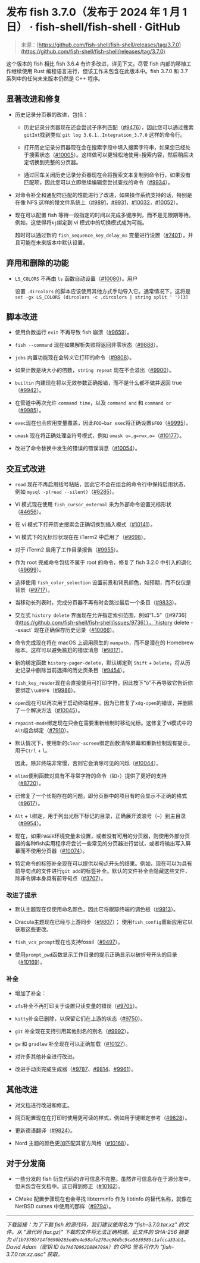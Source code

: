 <!--yml

类别：未分类

日期：2024-05-27 14:24:26

-->

# 发布 fish 3.7.0（发布于 2024 年 1 月 1 日） · fish-shell/fish-shell · GitHub

> 来源：[https://github.com/fish-shell/fish-shell/releases/tag/3.7.0](https://github.com/fish-shell/fish-shell/releases/tag/3.7.0)

这个版本的 fish 相比 fish 3.6.4 有许多改进，详见下文。尽管 fish 内部的移植工作继续使用 Rust 编程语言进行，但该工作未包含在此版本中。fish 3.7.0 和 3.7 系列中的任何未来版本仍然是 C++ 程序。

## 显著改进和修复

+   历史记录分页器的改进，包括：

    +   历史记录分页器现在还会尝试子序列匹配（[#9476](https://github.com/fish-shell/fish-shell/issues/9476)），因此您可以通过搜索`gitInt`找到类似 `git log 3.6.1..Integration_3.7.0` 这样的命令行。

    +   打开历史记录分页器现在会在搜索字段中填入搜索字符串，如果您已经处于搜索状态（[#10005](https://github.com/fish-shell/fish-shell/issues/10005)）。这样做可以更轻松地使用`↑`搜索内容，然后稍后决定切换到完整的分页器。

    +   通过回车关闭历史记录分页器现在会将搜索文本复制到命令行，如果没有匹配项，因此您可以立即继续编辑您尝试查找的命令（[#9934](https://github.com/fish-shell/fish-shell/issues/9934)）。

+   对命令补全和通配符匹配的性能进行了改进，如果操作系统支持的话，特别是在像 NFS 这样的慢文件系统上（[#9891](https://github.com/fish-shell/fish-shell/issues/9891)，[#9931](https://github.com/fish-shell/fish-shell/issues/9931)，[#10032](https://github.com/fish-shell/fish-shell/issues/10032)，[#10052](https://github.com/fish-shell/fish-shell/issues/10052)）。

+   现在可以配置 fish 等待一段指定的时间以完成多键序列，而不是无限期等待。例如，这使得将`kj`绑定到 vi 模式中的切换模式成为可能。

    超时可以通过新的 `fish_sequence_key_delay_ms` 变量进行设置（[#7401](https://github.com/fish-shell/fish-shell/issues/7401)），并且可能在未来版本中默认设置。

## 弃用和删除的功能

+   `LS_COLORS` 不再由 `ls` 函数自动设置（[#10080](https://github.com/fish-shell/fish-shell/issues/10080)）。用户

    设置 `.dircolors` 的脚本应该使用其他方式手动导入它。通常情况下，这将是`set -gx LS_COLORS (dircolors -c .dircolors | string split ' ')[3]`

## 脚本改进

+   使用负数运行 `exit` 不再导致 fish 崩溃（[#9659](https://github.com/fish-shell/fish-shell/issues/9659)）。

+   `fish --command` 现在如果解析失败将返回非零状态（[#9888](https://github.com/fish-shell/fish-shell/issues/9888)）。

+   `jobs` 内置功能现在会转义它打印的命令（[#9808](https://github.com/fish-shell/fish-shell/issues/9808)）。

+   如果计数是块大小的倍数，`string repeat` 现在不会溢出（[#9900](https://github.com/fish-shell/fish-shell/issues/9900)）。

+   `builtin` 内建现在将以无效参数正确报错，而不是什么都不做并返回 true（[#9942](https://github.com/fish-shell/fish-shell/issues/9942)）。

+   在管道中再次允许 `command time`，以及 `command and` 和 `command or`（[#9985](https://github.com/fish-shell/fish-shell/issues/9985)）。

+   `exec`现在也会应用变量覆盖，因此`FOO=bar exec`将正确设置`$FOO`（[#9995](https://github.com/fish-shell/fish-shell/issues/9995)）。

+   `umask` 现在将正确处理空符号模式，例如 `umask u=,g=rwx,o=`（[#10177](https://github.com/fish-shell/fish-shell/issues/10177)）。

+   改进了命令替换中发生的错误的错误消息（[#10054](https://github.com/fish-shell/fish-shell/issues/10054)）。

## 交互式改进

+   `read` 现在不再启用括号粘贴，因此它不会在组合的命令行中保持启用状态，例如 `mysql -p(read --silent)`（[#8285](https://github.com/fish-shell/fish-shell/issues/8285)）。

+   Vi 模式现在使用 `fish_cursor_external` 来为外部命令设置光标形状（[#4656](https://github.com/fish-shell/fish-shell/issues/4656)）。

+   在 vi 模式下打开历史搜索会正确切换到插入模式（[#10141](https://github.com/fish-shell/fish-shell/issues/10141)）。

+   Vi 模式下的光标形状现在在 iTerm2 中启用了（[#9698](https://github.com/fish-shell/fish-shell/issues/9698)）。

+   对于 iTerm2 启用了工作目录报告（[#9955](https://github.com/fish-shell/fish-shell/issues/9955)）。

+   作为 root 完成命令包括不属于 root 的命令，修复了 fish 3.2.0 中引入的退化（[#9699](https://github.com/fish-shell/fish-shell/issues/9699)）。

+   选择使用 `fish_color_selection` 设置前景和背景颜色，如预期，而不仅仅是背景（[#9717](https://github.com/fish-shell/fish-shell/issues/9717)）。

+   当移动长列表时，完成分页器不再有时会跳过最后一个条目（[#9833](https://github.com/fish-shell/fish-shell/issues/9833)）。

+   交互式 `history delete` 界面现在允许指定索引范围，例如“1..5”（[#9736](https://github.com/fish-shell/fish-shell/issues/9736）），`history delete --exact` 现在正确保存历史记录（[#10066](https://github.com/fish-shell/fish-shell/issues/10066)）。

+   命令完成现在将在 macOS 上调用原生的 `manpath`，而不是潜在的 Homebrew 版本。这样可以避免尴尬的错误消息（[#9817](https://github.com/fish-shell/fish-shell/issues/9817)）。

+   新的绑定函数 `history-pager-delete`，默认绑定到 `Shift` + `Delete`，将从历史记录中删除当前选择的历史页条目（[#9454](https://github.com/fish-shell/fish-shell/issues/9454)）。

+   `fish_key_reader`现在会直接使用可打印字符，因此按下“ö”不再导致它告诉你要绑定`\\u00F6`（[#9986](https://github.com/fish-shell/fish-shell/issues/9986)）。

+   `open`现在可以再次用于启动终端程序，因为已修复了`xdg-open`的错误，并删除了一个解决方法（[#10045](https://github.com/fish-shell/fish-shell/issues/10045)）。

+   `repaint-mode`绑定现在只会在需要重新绘制时移动光标。这修复了vi模式中的`Alt`组合绑定（[#7910](https://github.com/fish-shell/fish-shell/issues/7910)）。

+   默认情况下，使用新的`clear-screen`绑定函数清除屏幕和重新绘制现有提示，用于`Ctrl` + `l`。

    因此，除非终端非常慢，否则它会消除可见的闪烁（[#10044](https://github.com/fish-shell/fish-shell/issues/10044)）。

+   `alias`便利函数对具有不寻常字符的命令（如`+`）提供了更好的支持（[#8720](https://github.com/fish-shell/fish-shell/issues/8720)）。

+   已修复了一个长期存在的问题，即分页器中的项目有时会显示不正确的格式（[#9617](https://github.com/fish-shell/fish-shell/issues/9617)）。

+   `Alt` + `l`绑定，用于列出光标下标记的目录，正确展开波浪号（`~`）到主目录（[#9954](https://github.com/fish-shell/fish-shell/issues/9954)）。

+   现在，如果`PAGER`环境变量未设置，或者没有可用的分页器，则使用外部分页器的各种fish实用程序将尝试一些常见的分页器进行尝试，或者将输出写入屏幕而不使用分页器（[#10074](https://github.com/fish-shell/fish-shell/issues/10074)）。

+   特定命令的标签补全现在可以提供以句点开头的结果。例如，现在可以为具有前导句点的文件进行`git add`的标签补全。默认的文件补全会隐藏这些文件，除非令牌本身具有前导句点（[#3707](https://github.com/fish-shell/fish-shell/issues/3707)）。

### 改进了提示

+   默认主题现在仅使用命名颜色，因此它将跟踪终端的调色板（[#9913](https://github.com/fish-shell/fish-shell/issues/9913)）。

+   Dracula主题现在已经与上游同步（[#9807](https://github.com/fish-shell/fish-shell/issues/9807)）； 使用`fish_config`重新应用它以获取这些更改。

+   `fish_vcs_prompt`现在也支持fossil（[#9497](https://github.com/fish-shell/fish-shell/issues/9497)）。

+   使用`prompt_pwd`函数显示工作目录的提示正确显示以破折号开头的目录（[#10169](https://github.com/fish-shell/fish-shell/issues/10169)）。

### 补全

+   增加了补全：

+   `zfs`补全不再打印关于设置只读变量的错误（[#9705](https://github.com/fish-shell/fish-shell/issues/9705)）。

+   `kitty`补全已删除，以保留它们在上游的状态（[#9750](https://github.com/fish-shell/fish-shell/issues/9750)）。

+   `git` 补全现在支持引用其他别名的别名（[#9992](https://github.com/fish-shell/fish-shell/issues/9992)）。

+   `gw` 和 `gradlew` 补全现在可以正确加载（[#10127](https://github.com/fish-shell/fish-shell/issues/10127)）。

+   对许多其他补全进行改进。

+   改进手动页完成生成器（[#9787](https://github.com/fish-shell/fish-shell/issues/9787)、[#9814](https://github.com/fish-shell/fish-shell/issues/9814)、[#9961](https://github.com/fish-shell/fish-shell/issues/9961)）。

## 其他改进

+   对文档进行改进和修正。

+   网页配置现在在打印时使用更可读的样式，例如用于键绑定参考（[#9828](https://github.com/fish-shell/fish-shell/issues/9828)）。

+   更新德语翻译（[#9824](https://github.com/fish-shell/fish-shell/issues/9824)）。

+   Nord 主题的颜色更加匹配其官方风格（[#10168](https://github.com/fish-shell/fish-shell/issues/10168)）。

## 对于分发商

+   一些分发的 fish 衍生代码的许可信息不完整。虽然许可信息存在于源分发中，但未包含在文档中。这已得到修正（[#10162](https://github.com/fish-shell/fish-shell/issues/10162)）。

+   CMake 配置步骤现在也会寻找 libterminfo 作为 libtinfo 的替代名称，就像在 NetBSD curses 中使用的那样（[#9794](https://github.com/fish-shell/fish-shell/issues/9794)）。

* * *

*下载链接：为了下载 fish 的源代码，我们建议使用名为 "fish-3.7.0.tar.xz" 的文件。从 "源代码 (tar.gz)" 下载的文件将无法正确构建。此文件的 SHA-256 摘要为 `df1b7378b714f0690b285ed9e4e58afe270ac98dbc9ca5839589c1afcca33ab1`。David Adam（密钥 ID `0x7A67D962D88A709A`）的 GPG 签名可作为 "fish-3.7.0.tar.xz.asc" 获取。*
